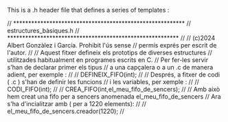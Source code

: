 This is a .h header file that defines a series of templates :

// *********************************************************
//                  estructures_bàsiques.h
// *********************************************************
//
//  (c)2024 Albert Gonzàlez i García. Prohibit l'ús sense
//  permís exprés per escrit de l'autor.
//
//  Aquest fitxer defineix els prototips de diverses estructures
//  utilitzades habitualment en programes escrits en C.
//  Per fer-les servir s'han de declarar primer els tipus
//  a una capçalera o a un .c de manera adient, per exemple :
//
//  DEFINEIX_FIFO(int);
//
//  Després, a fitxer de codi ( .c )  s'han de definir les funcions
//  i les variables, per xemple :
//
//  CODI_FIFO(int);
//
//  CREA_FIFO(int,el_meu_fifo_de_sencers);
//
//  Amb això hem creat una fifo per a sencers anomenada el_meu_fifo_de_sencers
//  Ara s'ha d'incialitzar amb ( per a 1220 elements):
//
//       el_meu_fifo_de_sencers.creador(1220);
//
